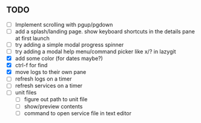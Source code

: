 ## TODO

- [ ] Implement scrolling with pgup/pgdown
- [ ] add a splash/landing page. show keyboard shortcuts in the details pane at first launch
- [ ] try adding a simple modal progress spinner
- [ ] try adding a modal help menu/command picker like x/? in lazygit
- [x] add some color (for dates maybe?)
- [x] ctrl-f for find
- [x] move logs to their own pane
- [ ] refresh logs on a timer
- [ ] refresh services on a timer
- [ ] unit files
  - [ ] figure out path to unit file
  - [ ] show/preview contents
  - [ ] command to open service file in text editor